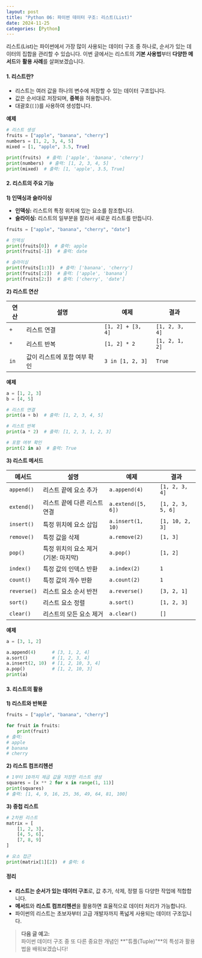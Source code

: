 ```yaml
---
layout: post
title: "Python 06: 파이썬 데이터 구조: 리스트(List)"
date: 2024-11-25
categories: [Python] 
---
```


리스트(List)는 파이썬에서 가장 많이 사용되는 데이터 구조 중 하나로, 순서가 있는 데이터의 집합을 관리할 수 있습니다. 이번 글에서는 리스트의 **기본 사용법**부터 **다양한 메서드**와 **활용 사례**를 살펴보겠습니다.


#### 1. 리스트란?

- 리스트는 여러 값을 하나의 변수에 저장할 수 있는 데이터 구조입니다.
- 값은 순서대로 저장되며, **중복**을 허용합니다.
- 대괄호(`[]`)를 사용하여 생성합니다.

**예제**
```python
# 리스트 생성
fruits = ["apple", "banana", "cherry"]
numbers = [1, 2, 3, 4, 5]
mixed = [1, "apple", 3.5, True]

print(fruits)  # 출력: ['apple', 'banana', 'cherry']
print(numbers)  # 출력: [1, 2, 3, 4, 5]
print(mixed)  # 출력: [1, 'apple', 3.5, True]
```


#### 2. 리스트의 주요 기능

**1) 인덱싱과 슬라이싱**  
- **인덱싱:** 리스트의 특정 위치에 있는 요소를 참조합니다.
- **슬라이싱:** 리스트의 일부분을 잘라서 새로운 리스트를 만듭니다.

```python
fruits = ["apple", "banana", "cherry", "date"]

# 인덱싱
print(fruits[0])  # 출력: apple
print(fruits[-1])  # 출력: date

# 슬라이싱
print(fruits[1:3])  # 출력: ['banana', 'cherry']
print(fruits[:2])  # 출력: ['apple', 'banana']
print(fruits[2:])  # 출력: ['cherry', 'date']
```


**2) 리스트 연산**

| 연산     | 설명                       | 예제                       | 결과                     |
|----------|----------------------------|----------------------------|--------------------------|
| `+`      | 리스트 연결                | `[1, 2] + [3, 4]`          | `[1, 2, 3, 4]`           |
| `*`      | 리스트 반복                | `[1, 2] * 2`               | `[1, 2, 1, 2]`           |
| `in`     | 값이 리스트에 포함 여부 확인| `3 in [1, 2, 3]`           | `True`                   |

**예제**
```python
a = [1, 2, 3]
b = [4, 5]

# 리스트 연결
print(a + b)  # 출력: [1, 2, 3, 4, 5]

# 리스트 반복
print(a * 2)  # 출력: [1, 2, 3, 1, 2, 3]

# 포함 여부 확인
print(2 in a)  # 출력: True
```


**3) 리스트 메서드**

| 메서드          | 설명                                | 예제                        | 결과                     |
|-----------------|-------------------------------------|----------------------------|--------------------------|
| `append()`      | 리스트 끝에 요소 추가               | `a.append(4)`              | `[1, 2, 3, 4]`           |
| `extend()`      | 리스트 끝에 다른 리스트 연결         | `a.extend([5, 6])`         | `[1, 2, 3, 5, 6]`        |
| `insert()`      | 특정 위치에 요소 삽입               | `a.insert(1, 10)`          | `[1, 10, 2, 3]`          |
| `remove()`      | 특정 값을 삭제                      | `a.remove(2)`              | `[1, 3]`                 |
| `pop()`         | 특정 위치의 요소 제거(기본: 마지막) | `a.pop()`                  | `[1, 2]`                 |
| `index()`       | 특정 값의 인덱스 반환               | `a.index(2)`               | `1`                      |
| `count()`       | 특정 값의 개수 반환                 | `a.count(2)`               | `1`                      |
| `reverse()`     | 리스트 요소 순서 반전               | `a.reverse()`              | `[3, 2, 1]`              |
| `sort()`        | 리스트 요소 정렬                    | `a.sort()`                 | `[1, 2, 3]`              |
| `clear()`       | 리스트의 모든 요소 제거             | `a.clear()`                | `[]`                     |

**예제**
```python
a = [3, 1, 2]

a.append(4)      # [3, 1, 2, 4]
a.sort()         # [1, 2, 3, 4]
a.insert(2, 10)  # [1, 2, 10, 3, 4]
a.pop()          # [1, 2, 10, 3]
print(a)
```


#### 3. 리스트의 활용

**1) 리스트와 반복문**
```python
fruits = ["apple", "banana", "cherry"]

for fruit in fruits:
    print(fruit)
# 출력:
# apple
# banana
# cherry
```

**2) 리스트 컴프리헨션**
```python
# 1부터 10까지 제곱 값을 저장한 리스트 생성
squares = [x ** 2 for x in range(1, 11)]
print(squares)
# 출력: [1, 4, 9, 16, 25, 36, 49, 64, 81, 100]
```

**3) 중첩 리스트**
```python
# 2차원 리스트
matrix = [
    [1, 2, 3],
    [4, 5, 6],
    [7, 8, 9]
]

# 요소 접근
print(matrix[1][2])  # 출력: 6
```


#### 정리

- **리스트는 순서가 있는 데이터 구조**로, 값 추가, 삭제, 정렬 등 다양한 작업에 적합합니다.
- **메서드**와 **리스트 컴프리헨션**을 활용하면 효율적으로 데이터 처리가 가능합니다.
- 파이썬의 리스트는 초보자부터 고급 개발자까지 폭넓게 사용되는 데이터 구조입니다.

> **다음 글 예고:**  
> 파이썬 데이터 구조 중 또 다른 중요한 개념인 **"튜플(Tuple)"**의 특성과 활용법을 배워보겠습니다!
